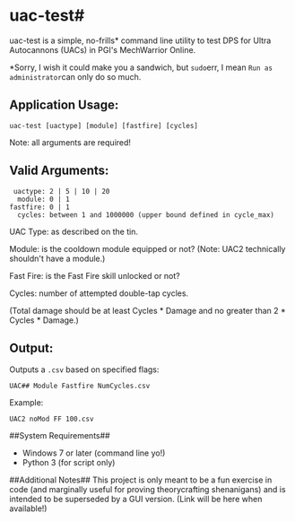 # uac-test#
uac-test is a simple, no-frills* command line utility to test DPS for Ultra Autocannons (UACs) in PGI's MechWarrior Online.

*Sorry, I wish it could make you a sandwich, but `sudo`err, I mean `Run as administrator`can only do so much.

## Application Usage: ##
    uac-test [uactype] [module] [fastfire] [cycles]

Note: all arguments are required!
    
## Valid Arguments: ###
 
     uactype: 2 | 5 | 10 | 20
      module: 0 | 1
    fastfire: 0 | 1
      cycles: between 1 and 1000000 (upper bound defined in cycle_max)

UAC Type: as described on the tin.

Module: is the cooldown module equipped or not? (Note: UAC2 technically shouldn't have a module.)

Fast Fire: is the Fast Fire skill unlocked or not?

Cycles: number of attempted double-tap cycles.

(Total damage should be at least Cycles * Damage and no greater than 2 * Cycles * Damage.)

## Output: ##
Outputs a `.csv` based on specified flags:

    UAC## Module Fastfire NumCycles.csv
    
Example:

    UAC2 noMod FF 100.csv

##System Requirements##
* Windows 7 or later (command line yo!)
* Python 3 (for script only)

##Additional Notes##
This project is only meant to be a fun exercise in code (and marginally useful for proving theorycrafting shenanigans) and is intended to be superseded by a GUI version. (Link will be here when available!)
